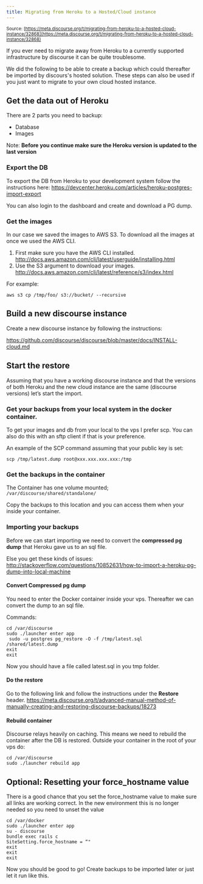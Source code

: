 ```yaml
---
title: Migrating from Heroku to a Hosted/Cloud instance
---
```


<small class="documentation-source">Source: [https://meta.discourse.org/t/migrating-from-heroku-to-a-hosted-cloud-instance/32868](https://meta.discourse.org/t/migrating-from-heroku-to-a-hosted-cloud-instance/32868)</small>

If you ever need to migrate away from Heroku to a currently supported infrastructure by discourse it can be quite troublesome. 

We did the following to be able to create a backup which could thereafter be imported by discours's hosted solution. These steps can also be used if you just want to migrate to your own cloud hosted instance.

## Get the data out of Heroku
There are 2 parts you need to backup:

 - Database
 - Images

Note: **Before you continue make sure the Heroku version is updated to the last version**

### Export the DB
To export the DB from Heroku to your development system follow the instructions here:
https://devcenter.heroku.com/articles/heroku-postgres-import-export

You can also login to the dashboard and create and download a PG dump.

### Get the images
In our case we saved the images to AWS S3. To download all the images at once we used the AWS CLI.

 1. First make sure you have the AWS CLI installed.
http://docs.aws.amazon.com/cli/latest/userguide/installing.html
 2. Use the S3 argument to download your images.
http://docs.aws.amazon.com/cli/latest/reference/s3/index.html

For example:

    aws s3 cp /tmp/foo/ s3://bucket/ --recursive

## Build a new discourse instance
Create a new discourse instance by following the instructions:

https://github.com/discourse/discourse/blob/master/docs/INSTALL-cloud.md

## Start the restore
Assuming that you have a working discourse instance and that the versions of both Heroku and the new cloud instance are the same (discourse versions) let’s start the import.

### Get your backups from your local system in the docker container.
To get your images and db from your local to the vps I prefer scp. You can also do this with an sftp client if that is your preference.

An example of the SCP command assuming that your public key is set:

    scp /tmp/latest.dump root@xxx.xxx.xxx.xxx:/tmp

### Get the backups in the container
The Container has one volume mounted; `/var/discourse/shared/standalone/`

Copy the backups to this location and you can access them when your inside your container.

### Importing your backups
Before we can start importing we need to convert the **compressed pg dump** that Heroku gave us to an sql file. 

Else you get these kinds of issues:
http://stackoverflow.com/questions/10852631/how-to-import-a-heroku-pg-dump-into-local-machine

#### Convert Compressed pg dump
You need to enter the Docker container inside your vps. Thereafter we can convert the dump to an sql file.

Commands:

    cd /var/discourse
    sudo ./launcher enter app
     sudo -u postgres pg_restore -O -f /tmp/latest.sql  /shared/latest.dump
    exit
    exit

Now you should have a file called latest.sql in you tmp folder.

#### Do the restore
Go to the following link and follow the instructions under the **Restore** header.
https://meta.discourse.org/t/advanced-manual-method-of-manually-creating-and-restoring-discourse-backups/18273

#### Rebuild container
Discourse relays heavily on caching. This means we need to rebuild the container after the DB is restored. Outside your container in the root of your vps do:

    cd /var/discourse
    sudo ./launcher rebuild app

## Optional: Resetting your force_hostname value
There is a good chance that you set the force_hostname value to make sure all links are working correct. In the new environment this is no longer needed so you need to unset the value

    cd /var/docker
    sudo ./launcher enter app
    su - discourse
    bundle exec rails c
    SiteSetting.force_hostname = “"
    exit
    exit
    exit
    

Now you should be good to go! Create backups to be imported later or just let it run like this.
